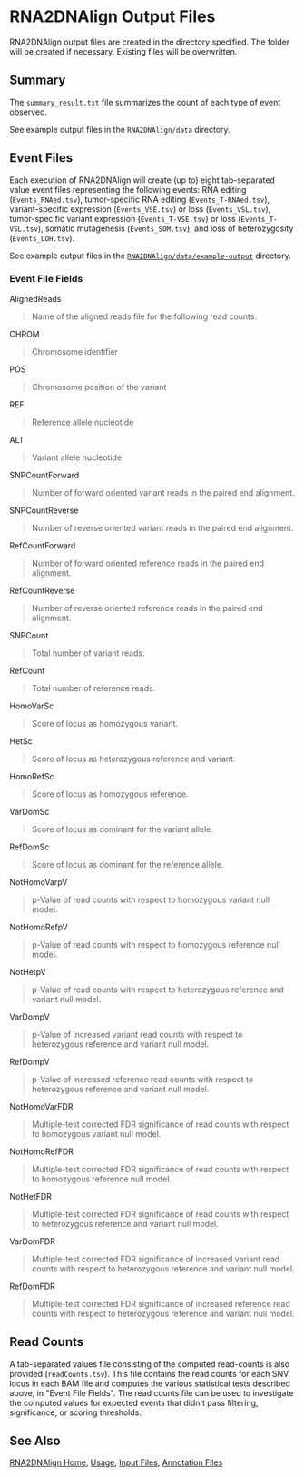 # RNA2DNAlign Output Files

RNA2DNAlign output files are created in the directory specified. The
folder will be created if necessary. Existing files will be
overwritten.

## Summary

The `summary_result.txt` file summarizes the count of each type of event observed.

See example output files in the `RNA2DNAlign/data` directory.

## Event Files

Each execution of RNA2DNAlign will create (up to) eight tab-separated value event files
representing the following events: RNA editing (`Events_RNAed.tsv`), tumor-specific
RNA editing (`Events_T-RNAed.tsv`), variant-specific expression (`Events_VSE.tsv`) or loss
(`Events_VSL.tsv`), tumor-specific variant expression (`Events_T-VSE.tsv`) or loss (`Events_T-VSL.tsv`),
somatic mutagenesis (`Events_SOM.tsv`), and loss of heterozygosity (`Events_LOH.tsv`).

See example output files in the [`RNA2DNAlign/data/example-output`](../data/example-output) directory.

### Event File Fields

AlignedReads
> Name of the aligned reads file for the following read counts.

CHROM  
> Chromosome identifier

POS  
> Chromosome position of the variant

REF  
> Reference allele nucleotide

ALT  
> Variant allele nucleotide

SNPCountForward
> Number of forward oriented variant reads in the paired end alignment.

SNPCountReverse
> Number of reverse oriented variant reads in the paired end alignment.

RefCountForward
> Number of forward oriented reference reads in the paired end alignment.

RefCountReverse
> Number of reverse oriented reference reads in the paired end alignment.

SNPCount
> Total number of variant reads.

RefCount
> Total number of reference reads.

HomoVarSc
> Score of locus as homozygous variant.

HetSc
> Score of locus as heterozygous reference and variant.

HomoRefSc
> Score of locus as homozygous reference.

VarDomSc
> Score of locus as dominant for the variant allele. 

RefDomSc
> Score of locus as dominant for the reference allele. 

NotHomoVarpV
> p-Value of read counts with respect to homozygous variant null model.

NotHomoRefpV
> p-Value of read counts with respect to homozygous reference null model.

NotHetpV
> p-Value of read counts with respect to heterozygous reference and variant null model.

VarDompV
> p-Value of increased variant read counts with respect to heterozygous reference and variant null model.

RefDompV
> p-Value of increased reference read counts with respect to heterozygous reference and variant null model.

NotHomoVarFDR
> Multiple-test corrected FDR significance of read counts with respect to homozygous variant null model.

NotHomoRefFDR
> Multiple-test corrected FDR significance of read counts with respect to homozygous reference null model.

NotHetFDR
> Multiple-test corrected FDR significance of read counts with respect to heterozygous reference and variant null model.

VarDomFDR
> Multiple-test corrected FDR significance of increased variant read counts with respect to heterozygous reference and variant null model.

RefDomFDR
> Multiple-test corrected FDR significance of increased reference read counts with respect to heterozygous reference and variant null model.

## Read Counts

A tab-separated values file consisting of the computed read-counts is
also provided (`readCounts.tsv`). This file contains the read counts
for each SNV locus in each BAM file and computes the various
statistical tests described above, in "Event File Fields". The read
counts file can be used to investigate the computed values for
expected events that didn't pass filtering, significance, or scoring
thresholds.

## See Also

[RNA2DNAlign Home](..), [Usage](Usage.md), [Input Files](InputFiles.md), [Annotation Files](AnnotationFiles.md)


